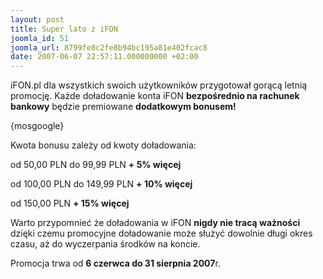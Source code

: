 ```yaml
---
layout: post
title: Super lato z iFON
joomla_id: 51
joomla_url: 8799fe8c2fe8b94bc195a81e402fcac8
date: 2007-06-07 22:57:11.000000000 +02:00
---
```

iFON.pl dla wszystkich swoich użytkownik&oacute;w przygotował gorącą letnią promocję. Każde doładowanie konta iFON <strong>bezpośrednio na rachunek bankowy</strong> będzie premiowane <strong>dodatkowym bonusem!</strong><p>{mosgoogle}</p><p>Kwota bonusu zależy od kwoty doładowania: </p> <p>od 50,00 PLN do 99,99 PLN <strong>+ 5% więcej</strong></p> <p>od 100,00 PLN do 149,99 PLN <strong>+ 10% więcej</strong></p> <p>od 150,00 PLN <strong>+ 15% więcej</strong></p>  <p>Warto przypomnieć że doładowania w iFON <strong>nigdy nie tracą ważności</strong> dzięki czemu promocyjne doładowanie może służyć dowolnie długi okres czasu, aż do wyczerpania środk&oacute;w na koncie.</p>  <p>Promocja trwa od <strong>6 czerwca do 31 sierpnia 2007</strong>r.</p>
